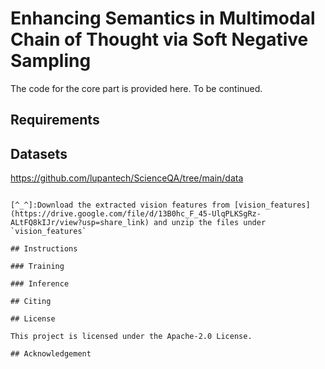 # Enhancing Semantics in Multimodal Chain of Thought via Soft Negative Sampling

The code for the core part is provided here. To be continued.

## Requirements

## Datasets

[^_^]:Download the dataset from the following repository:

[^_^]:```
https://github.com/lupantech/ScienceQA/tree/main/data
```

[^_^]:Download the extracted vision features from [vision_features](https://drive.google.com/file/d/13B0hc_F_45-UlqPLKSgRz-ALtFQ8kIJr/view?usp=share_link) and unzip the files under `vision_features`

## Instructions

### Training 

### Inference 

## Citing 

## License

This project is licensed under the Apache-2.0 License.

## Acknowledgement

